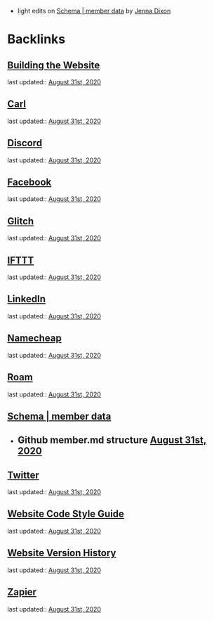 - light edits on [Schema | member data](<Schema | member data.md>) by [Jenna Dixon](<Jenna Dixon.md>)

# Backlinks
## [Building the Website](<Building the Website.md>)
last updated:: [August 31st, 2020](<August 31st, 2020.md>)

## [Carl](<Carl.md>)
last updated:: [August 31st, 2020](<August 31st, 2020.md>)

## [Discord](<Discord.md>)
last updated:: [August 31st, 2020](<August 31st, 2020.md>)

## [Facebook](<Facebook.md>)
last updated:: [August 31st, 2020](<August 31st, 2020.md>)

## [Glitch](<Glitch.md>)
last updated:: [August 31st, 2020](<August 31st, 2020.md>)

## [IFTTT](<IFTTT.md>)
last updated:: [August 31st, 2020](<August 31st, 2020.md>)

## [LinkedIn](<LinkedIn.md>)
last updated:: [August 31st, 2020](<August 31st, 2020.md>)

## [Namecheap](<Namecheap.md>)
last updated:: [August 31st, 2020](<August 31st, 2020.md>)

## [Roam](<Roam.md>)
last updated:: [August 31st, 2020](<August 31st, 2020.md>)

## [Schema | member data](<Schema | member data.md>)
- ## Github member.md structure [August 31st, 2020](<August 31st, 2020.md>)

## [Twitter](<Twitter.md>)
last updated:: [August 31st, 2020](<August 31st, 2020.md>)

## [Website Code Style Guide](<Website Code Style Guide.md>)
last updated:: [August 31st, 2020](<August 31st, 2020.md>)

## [Website Version History](<Website Version History.md>)
last updated:: [August 31st, 2020](<August 31st, 2020.md>)

## [Zapier](<Zapier.md>)
last updated:: [August 31st, 2020](<August 31st, 2020.md>)

